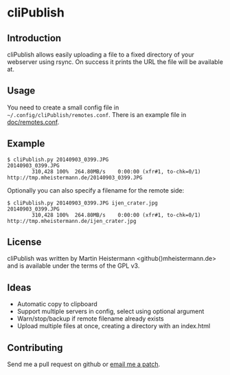 # cliPublish

## Introduction

cliPublish allows easily uploading a file to a fixed directory of your
webserver using rsync. On success it prints the URL the file will be available
at.

## Usage
You need to create a small config file in `~/.config/cliPublish/remotes.conf`.
There is an example file in [doc/remotes.conf](doc/remotes.conf).

## Example

```
$ cliPublish.py 20140903_0399.JPG
20140903_0399.JPG
        310,428 100%  264.80MB/s    0:00:00 (xfr#1, to-chk=0/1)
http://tmp.mheistermann.de/20140903_0399.JPG
```

Optionally you can also specify a filename for the remote side:

```
$ cliPublish.py 20140903_0399.JPG ijen_crater.jpg
20140903_0399.JPG
        310,428 100%  264.80MB/s    0:00:00 (xfr#1, to-chk=0/1)
http://tmp.mheistermann.de/ijen_crater.jpg
```

## License

cliPublish was written by Martin Heistermann <github()mheistermann.de>
and is available under the terms of the GPL v3.



## Ideas

* Automatic copy to clipboard
* Support multiple servers in config, select using optional argument
* Warn/stop/backup if remote filename already exists
* Upload multiple files at once, creating a directory with an index.html

## Contributing

Send me a pull request on github or [email me a patch](mailto:github[]mheistermann.de).
